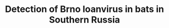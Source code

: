 ---
title: "Detection of Brno loanvirus in bats in Southern Russia"
excerpt: "Russian Science Foundation project<br/>Don State Technical University; May 2024<br/><img src='/images/research/PhoBl.png' width='500px'>"
collection: research
external_url: https://github.com/PopovIILab/PhoBl
---